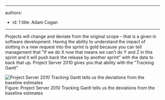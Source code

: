 

---
authors:
  - id: 1
    title: Adam Cogan
---




<span class='intro'> Projects will change and deviate from the original scope – that is a given in software development. Having the ability to understand the impact of slotting in a new request into the sprint is gold because you can tell management that &quot;If we do X now that means we can’t do Y and Z in this sprint and it will push back the release by another sprint&quot; with the data to back that up. Project Server 2010 gives you that ability with the &quot;Tracking Gantt&quot; </span>

<img src="/Management/RulesToBetterProjectManagement/PublishingImages/gantt-chart.jpg" alt="Project Server 2010 Tracking Gantt tells us the deviations from the baseline estimates" class="ms-rteCustom-ImageArea" /> 
<span class="ms-rteCustom-FigureNormal">Figure&#58; Project Server 2010 Tracking Gantt tells us the deviations from the baseline estimates</span>


